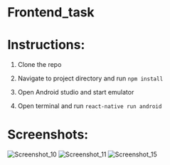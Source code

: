# Frontend_task

# Instructions:

1) Clone the repo

2) Navigate to project directory and run `npm install`

3) Open Android studio and start emulator

4) Open terminal and run `react-native run android`

# Screenshots:

![Screenshot_10](https://user-images.githubusercontent.com/16613832/75659124-7ae30b00-5c8f-11ea-9d3a-2d64f7b11ba8.png)
![Screenshot_11](https://user-images.githubusercontent.com/16613832/75659128-7b7ba180-5c8f-11ea-8243-a3a680dc377d.png)
![Screenshot_15](https://user-images.githubusercontent.com/16613832/75659131-7cacce80-5c8f-11ea-94ea-218c18233ee8.png)
